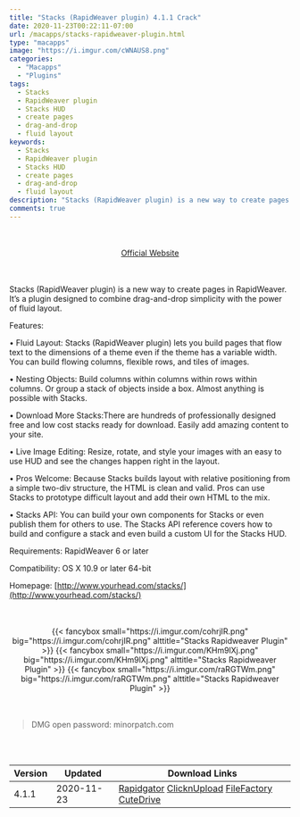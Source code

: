 ```yaml
---
title: "Stacks (RapidWeaver plugin) 4.1.1 Crack"
date: 2020-11-23T00:22:11-07:00
url: /macapps/stacks-rapidweaver-plugin.html
type: "macapps"
image: "https://i.imgur.com/cWNAUS8.png"
categories:
  - "Macapps"
  - "Plugins"
tags:
  - Stacks
  - RapidWeaver plugin
  - Stacks HUD
  - create pages
  - drag-and-drop
  - fluid layout
keywords:
  - Stacks
  - RapidWeaver plugin
  - Stacks HUD
  - create pages
  - drag-and-drop
  - fluid layout
description: "Stacks (RapidWeaver plugin) is a new way to create pages in RapidWeaver. It’s a plugin designed to combine drag-and-drop simplicity with the power of fluid layout."
comments: true
---
```


<br/>
<br/>
<center>
<a href="http://www.yourhead.com/stacks/" target="blank"><div class="border border-blue-500 rounded-lg transition duration-500 
    ease-in-out w-48 text-lg text-blue-500 text-center hover:bg-blue-500 hover:text-white">
  Official Website 
</div></a>
</center>
<br/>
<br/>

Stacks (RapidWeaver plugin) is a new way to create pages in RapidWeaver. It’s a plugin designed to combine drag-and-drop simplicity with the power of fluid layout.

Features:

• Fluid Layout: Stacks (RapidWeaver plugin) lets you build pages that flow text to the dimensions of a theme even if the theme has a variable width. You can build flowing columns, flexible rows, and tiles of images.

• Nesting Objects: Build columns within columns within rows within columns. Or group a stack of objects inside a box. Almost anything is possible with Stacks.

• Download More Stacks:There are hundreds of professionally designed free and low cost stacks ready for download. Easily add amazing content to your site.

• Live Image Editing: Resize, rotate, and style your images with an easy to use HUD and see the changes happen right in the layout.

• Pros Welcome: Because Stacks builds layout with relative positioning from a simple two-div structure, the HTML is clean and valid. Pros can use Stacks to prototype difficult layout and add their own HTML to the mix.

• Stacks API: You can build your own components for Stacks or even publish them for others to use. The Stacks API reference covers how to build and configure a stack and even build a custom UI for the Stacks HUD.



Requirements: RapidWeaver 6 or later

Compatibility: OS X 10.9 or later 64-bit

Homepage: [http://www.yourhead.com/stacks/](http://www.yourhead.com/stacks/)

<script async src="https://pagead2.googlesyndication.com/pagead/js/adsbygoogle.js"></script>
<ins class="adsbygoogle"
     style="display:block; text-align:center;"
     data-ad-layout="in-article"
     data-ad-format="fluid"
     data-ad-client="ca-pub-8746275014476192"
     data-ad-slot="5144997159"></ins>
<script>
     (adsbygoogle = window.adsbygoogle || []).push({});
</script>
<br/>
<br/>


<center>
<div class="w-full grid grid-cols-3 flex gap-2">
{{< fancybox small="https://i.imgur.com/cohrjIR.png" big="https://i.imgur.com/cohrjIR.png" alttitle="Stacks Rapidweaver Plugin" >}}
{{< fancybox small="https://i.imgur.com/KHm9lXj.png" big="https://i.imgur.com/KHm9lXj.png" alttitle="Stacks Rapidweaver Plugin" >}}
{{< fancybox small="https://i.imgur.com/raRGTWm.png" big="https://i.imgur.com/raRGTWm.png" alttitle="Stacks Rapidweaver Plugin" >}}
</div>
</center>

<br/>
<br/>


> DMG open password: minorpatch.com

<br/>
<br/>
<div id="history_version" class="history_version">

| Version | Updated | Download Links |
| ---- | ---- | ---- |
| 4.1.1 | 2020-11-23 | [Rapidgator](https://ouo.io/Wp8Y6ay)   [ClicknUpload](https://ouo.io/9DUu7u)   [FileFactory](https://ouo.io/UabICK)   [CuteDrive](https://ouo.io/yqdjY6) |

</div>
